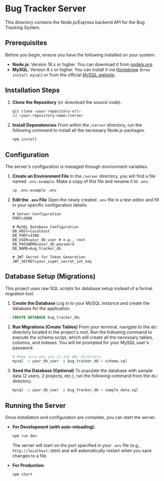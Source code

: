 # Bug Tracker Server

This directory contains the Node.js/Express backend API for the Bug Tracking System.

## Prerequisites

Before you begin, ensure you have the following installed on your system:

* **Node.js**: Version 18.x or higher. You can download it from [nodejs.org](https://nodejs.org/).
* **MySQL**: Version 8.x or higher. You can install it via [Homebrew](https://brew.sh/) (`brew install mysql`) or from the official [MySQL website](https://dev.mysql.com/downloads/).

## Installation Steps

1.  **Clone the Repository** (or download the source code).
    ```bash
    git clone <your-repository-url>
    cd <your-repository-name>/server
    ```

2.  **Install Dependencies**
    From within the `/server` directory, run the following command to install all the necessary Node.js packages.
    ```bash
    npm install
    ```

## Configuration

The server's configuration is managed through environment variables.

1.  **Create an Environment File**
    In the `/server` directory, you will find a file named `.env.example`. Make a copy of this file and rename it to `.env`.
    ```bash
    cp .env.example .env
    ```

2.  **Edit the `.env` File**
    Open the newly created `.env` file in a text editor and fill in your specific configuration details.

    ```dotenv
    # Server Configuration
    PORT=3000

    # MySQL Database Configuration
    DB_HOST=localhost
    DB_PORT=3306
    DB_USER=your_db_user # e.g., root
    DB_PASSWORD=your_db_password
    DB_NAME=bug_tracker_db

    # JWT Secret for Token Generation
    JWT_SECRET=your_super_secret_jwt_key
    ```

## Database Setup (Migrations)

This project uses raw SQL scripts for database setup instead of a formal migration tool.

1.  **Create the Database**
    Log in to your MySQL instance and create the database for the application.
    ```sql
    CREATE DATABASE bug_tracker_db;
    ```

2.  **Run Migrations (Create Tables)**
    From your terminal, navigate to the `db/` directory located in the project's root. Run the following command to execute the schema script, which will create all the necessary tables, columns, and indexes. You will be prompted for your MySQL user's password.
    ```bash
    # Make sure you are in the db/ directory
    mysql -u your_db_user -p bug_tracker_db < schema.sql
    ```

3.  **Seed the Database (Optional)**
    To populate the database with sample data (2 users, 2 projects, etc.), run the following command from the `db/` directory.
    ```bash
    mysql -u your_db_user -p bug_tracker_db < sample_data.sql
    ```

## Running the Server

Once installation and configuration are complete, you can start the server.

* **For Development (with auto-reloading):**
    ```bash
    npm run dev
    ```
    The server will start on the port specified in your `.env` file (e.g., `http://localhost:3000`) and will automatically restart when you save changes to a file.

* **For Production:**
    ```bash
    npm start
    ```